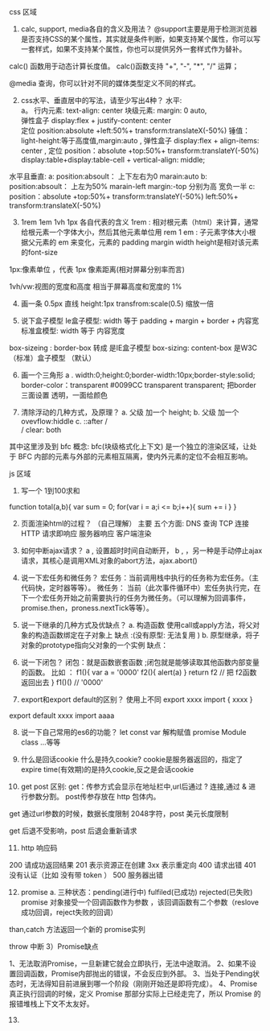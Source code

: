 
css 区域

1. calc, support, media各自的含义及用法？
@support主要是用于检测浏览器是否支持CSS的某个属性，其实就是条件判断，如果支持某个属性，你可以写一套样式，如果不支持某个属性，你也可以提供另外一套样式作为替补。

calc() 函数用于动态计算长度值。 calc()函数支持 "+", "-", "*", "/" 运算；

@media 查询，你可以针对不同的媒体类型定义不同的样式。

2. css水平、垂直居中的写法，请至少写出4种？
水平:  
a。 行内元素: text-align: center
    块级元素: margin: 0 auto,    
    弹性盒子 display:flex + justify-content: center  
    定位 position:absolute +left:50%+ transform:translateX(-50%)
锤值：
   light-height:等于高度值,margin:auto , 
   弹性盒子 display:flex + align-items: center ,
   定位 position：absolute +top:50%+ transform:translateY(-50%)
   display:table+display:table-cell + vertical-align: middle;

水平且垂直:
a: position:absoult： 上下左右为0 marain:auto
b: position:absoult： 上左为50%  marain-left margin:-top 分别为高 宽负一半
c: position：absolute +top:50%+ transform:translateY(-50%) left:50%+ transform:translateX(-50%)

3. 1rem 1em 1vh 1px 各自代表的含义
1rem : 相对根元素（html）来计算，通常给根元素一个字体大小，然后其他元素单位用 rem
1 em : 子元素字体大小根据父元素的 em 来变化，元素的 padding margin width height是相对该元素的font-size 

1px:像素单位 ，代表 1px 像素距离(相对屏幕分别率而言)

1vh/vw:视图的宽度和高度 相当于屏幕高度和宽度的 1% 

4. 画一条 0.5px 直线 
 height:1px   transfrom:scale(0.5)  缩放一倍

5. 说下盒子模型
Ie盒子模型: width 等于 padding + margin + border + 内容宽 
标准盒模型: width 等于 内容宽度 

box-sizeing : border-box  转成 是IE盒子模型
box-sizing: content-box 是W3C （标准）盒子模型   （默认）

6. 画一个三角形 
a . width:0;height:0;border-width:10px;border-style:solid;
border-color：transparent #0099CC transparent transparent;
把border 三面设置 透明，一面给颜色

7. 清除浮动的几种方式，及原理？
a. 父级 加一个 height;
b. 父级 加一个 ovevflow:hiddle
c. ::after / <br> / clear: both

其中这里涉及到 bfc 概念: bfc(块级格式化上下文) 是一个独立的渲染区域，让处于 BFC 内部的元素与外部的元素相互隔离，使内外元素的定位不会相互影响。

js 区域

1. 写一个 1到100求和
 
function total(a,b){
  var sum = 0;
  for(var i = a;i <= b;i++){
      sum += i
  }
}

2. 页面渲染html的过程？ （自己理解）
主要 五个方面:
    DNS 查询
    TCP 连接
    HTTP 请求即响应
    服务器响应
    客户端渲染

3. 如何中断ajax请求？
a , 设置超时时间自动断开，
b , ，另一种是手动停止ajax请求，其核心是调用XML对象的abort方法，ajax.abort()

4. 说一下宏任务和微任务？
宏任务：当前调用栈中执行的任务称为宏任务。（主代码快，定时器等等）。
微任务： 当前（此次事件循环中）宏任务执行完，在下一个宏任务开始之前需要执行的任务为微任务。（可以理解为回调事件，promise.then，proness.nextTick等等）。

5. 说一下继承的几种方式及优缺点？
a. 构造函数 使用call或apply方法，将父对象的构造函数绑定在子对象上  缺点 :(没有原型: 无法复用 )
b. 原型继承，将子对象的prototype指向父对象的一个实例  缺点：

6. 说一下闭包？
闭包：就是函数嵌套函数 ;闭包就是能够读取其他函数内部变量的函数。
比如 ：
f1(){
    var a = '0000'
    f2(){
        alert(a)
    }
    return f2  // 把 f2函数返回出去
}
f1()()    // '0000'

7. export和export default的区别？
使用上不同
export xxxx
import { xxxx }

export default xxxx
import aaaa

8. 说一下自己常用的es6的功能？
let const var 解构赋值 promise Module
 class  ...等等

9. 什么是回话cookie 什么是持久cookie? 
cookie是服务器返回的，指定了expire time(有效期)的是持久cookie,反之是会话cookie

10. get post 区别:
get：传参方式会显示在地址栏中,url后通过 ? 连接,通过 & 进行参数分割。
post传参存放在 http 包体内。

get 通过url参数的时候，数据长度限制 2048字符，post 美元长度限制

get 后退不受影响，post 后退会重新请求

11. http 响应码

200 请成功返回结果  201 表示资源正在创建  3xx 表示重定向 400 请求出错  401 没有认证（比如 没有带 token ） 500 服务器出错

12. promise 
a. 三种状态：pending(进行中) fulfiled(已成功) rejected(已失败)
promise 对象接受一个回调函数作为参数 ，该回调函数有二个参数（reslove 成功回调，reject失败的回调）

than,catch 方法返回一个新的 promise实列

throw 中断
3）Promise缺点

1、无法取消Promise，一旦新建它就会立即执行，无法中途取消。
2、如果不设置回调函数，Promise内部抛出的错误，不会反应到外部。
3、当处于Pending状态时，无法得知目前进展到哪一个阶段（刚刚开始还是即将完成）。
4、Promise 真正执行回调的时候，定义 Promise 那部分实际上已经走完了，所以 Promise 的报错堆栈上下文不太友好。

13. 